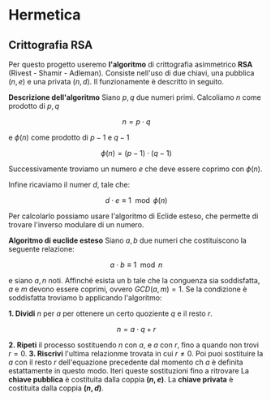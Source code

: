 # Hermetica

## **Crittografia RSA**
Per questo progetto useremo **l'algoritmo** di crittografia asimmetrico **RSA** (Rivest - Shamir - Adleman).
Consiste nell'uso di due chiavi, una pubblica $(n, e)$ e una privata $(n, d)$.
Il funzionamente è descritto in seguito.

**Descrizione dell'algoritmo**
Siano $p, q$ due numeri primi.
Calcoliamo $n$ come prodotto di $p, q$

$$
n = p \cdot q
$$

e $\phi(n)$ come prodotto di $p-1$ e $q-1$

$$
\phi(n) = (p-1) \cdot (q-1)
$$

Successivamente troviamo un numero $e$ che deve essere coprimo con $\phi(n)$.

Infine ricaviamo il numer $d$, tale che:

$$
d \cdot e \equiv 1 \mod{\phi(n)}
$$

Per calcolarlo possiamo usare l'algoritmo di Eclide esteso, che permette di trovare l'inverso modulare di un numero.

**Algoritmo di euclide esteso**
Siano $a, b$ due numeri che costituiscono la seguente relazione:

$$
a \cdot b \equiv 1 \mod{n}
$$

e siano $a, n$ noti.
Affinché esista un b tale che la conguenza sia soddisfatta, $a$ e $m$ devono essere coprimi, ovvero $GCD(a, m)=1$.
Se la condizione è soddisfatta troviamo b applicando l'algoritmo:

**1. Dividi** $n$ per $a$ per ottenere un certo quoziente $q$ e il resto $r$.

$$
n = a \cdot q + r
$$

**2. Ripeti** il processo sostituendo $n$ con $a$, e $a$ con $r$, fino a quando non trovi $r = 0$.
**3. Riscrivi** l'ultima relazionme trovata in cui $r \not= 0$. Poi puoi sostituire la $a$ con il resto $r$ dell'equazione precedente dal momento ch $a$ è definita estattamente in questo modo.
Iteri queste sostituzioni fino a ritrovare
La **chiave pubblica** è costituita dalla coppia **$(n, e)$**.
La **chiave privata** è costituita dalla coppia **$(n, d)$**.